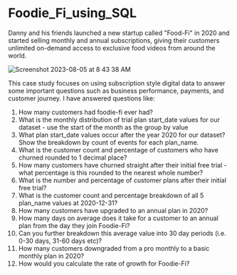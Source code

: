# Foodie_Fi_using_SQL

Danny and his friends launched a new startup called "Food-Fi" in 2020 and started selling monthly and annual subscriptions, giving their customers unlimited on-demand access to exclusive food videos from around the world.

![Screenshot 2023-08-05 at 8 43 38 AM](https://github.com/mayank8893/SQL_Projects/assets/69361645/6443c23d-489d-4726-b32d-5ebe844382f7)


This case study focuses on using subscription style digital data to answer some important questions such as business performance, payments, and customer journey. I have answered questions like:

1. How many customers had foodie-fi ever had?
2. What is the monthly distribution of trial plan start_date values for our dataset - use the start of the month as the group by value
3. What plan start_date values occur after the year 2020 for our dataset? Show the breakdown by count of events for each plan_name.
4. What is the customer count and percentage of customers who have churned rounded to 1 decimal place?
5. How many customers have churned straight after their initial free trial - what percentage is this rounded to the nearest whole number?
6. What is the number and percentage of customer plans after their initial free trial?
7. What is the customer count and percentage breakdown of all 5 plan_name values at 2020-12-31?
8. How many customers have upgraded to an annual plan in 2020?
9. How many days on average does it take for a customer to an annual plan from the day they join Foodie-Fi?
10. Can you further breakdown this average value into 30 day periods (i.e. 0-30 days, 31-60 days etc)?
11. How many customers downgraded from a pro monthly to a basic monthly plan in 2020?
12. How would you calculate the rate of growth for Foodie-Fi?
